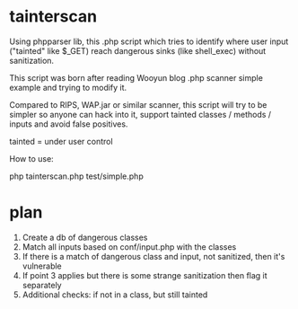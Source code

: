 # tainterscan

Using phpparser lib, this .php script which tries to identify where user input ("tainted" like $_GET) reach dangerous sinks (like shell_exec) without sanitization.

This script was born after reading Wooyun blog .php scanner simple example and trying to modify it.

Compared to RIPS, WAP.jar or similar scanner, this script will try to be simpler so anyone can hack into it, support tainted classes / methods / inputs and avoid false positives.

tainted = under user control

How to use:

   php tainterscan.php test/simple.php

# plan

1. Create a db of dangerous classes
2. Match all inputs based on conf/input.php with the classes
3. If there is a match of dangerous class and input, not sanitized, then it's vulnerable
4. If point 3 applies but there is some strange sanitization then flag it separately
5. Additional checks: if not in a class, but still tainted

